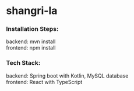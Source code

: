 # shangri-la

### Installation Steps:
backend: mvn install <br/>
frontend: npm install

### Tech Stack:
backend: Spring boot with Kotlin, MySQL database <br/>
frontend: React with TypeScript
